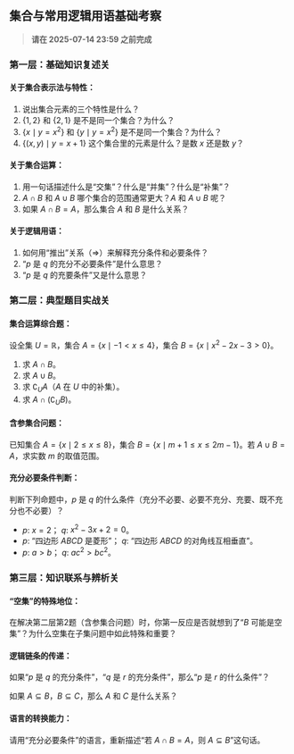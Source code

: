 ## 集合与常用逻辑用语基础考察
> **请在 2025-07-14 23:59 之前完成**

### 第一层：基础知识复述关

#### 关于集合表示法与特性：

1. 说出集合元素的三个特性是什么？
2. $\{1, 2\}$ 和 $\{2, 1\}$ 是不是同一个集合？为什么？
3. $\{x \mid y = x^2\}$ 和 $\{y \mid y = x^2\}$ 是不是同一个集合？为什么？
4. $\{(x, y) \mid y = x + 1\}$ 这个集合里的元素是什么？是数 $x$ 还是数 $y$？

#### 关于集合运算：

1. 用一句话描述什么是“交集”？什么是“并集”？什么是“补集”？
2. $A \cap B$ 和 $A \cup B$ 哪个集合的范围通常更大？$A$ 和 $A \cup B$ 呢？
3. 如果 $A \cap B = A$，那么集合 $A$ 和 $B$ 是什么关系？

#### 关于逻辑用语：

1. 如何用“推出”关系（$\Rightarrow$）来解释充分条件和必要条件？
2. “$p$ 是 $q$ 的充分不必要条件”是什么意思？
3. “$p$ 是 $q$ 的充要条件”又是什么意思？

### 第二层：典型题目实战关

#### 集合运算综合题：

设全集 $U = \mathbb{R}$，集合 $A = \{x \mid -1 < x \leq 4\}$，集合 $B = \{x \mid x^2 - 2x - 3 > 0\}$。
1. 求 $A \cap B$。
2. 求 $A \cup B$。
3. 求 $\complement_U A$（$A$ 在 $U$ 中的补集）。
4. 求 $A \cap (\complement_U B)$。

#### 含参集合问题：

已知集合 $A = \{x \mid 2 \leq x \leq 8\}$，集合 $B = \{x \mid m+1 \leq x \leq 2m-1\}$。若 $A \cup B = A$，求实数 $m$ 的取值范围。

#### 充分必要条件判断：

判断下列命题中，$p$ 是 $q$ 的什么条件（充分不必要、必要不充分、充要、既不充分也不必要）？

* $p$: $x = 2$； $q$: $x^2 - 3x + 2 = 0$。
* $p$: “四边形 $ABCD$ 是菱形”； $q$: “四边形 $ABCD$ 的对角线互相垂直”。
* $p$: $a > b$； $q$: $ac^2 > bc^2$。

### 第三层：知识联系与辨析关

#### “空集”的特殊地位：

在解决第二层第2题（含参集合问题）时，你第一反应是否就想到了“$B$ 可能是空集”？为什么空集在子集问题中如此特殊和重要？

#### 逻辑链条的传递：

如果“$p$ 是 $q$ 的充分条件”，“$q$ 是 $r$ 的充分条件”，那么“$p$ 是 $r$ 的什么条件”？

如果 $A \subseteq B$，$B \subseteq C$，那么 $A$ 和 $C$ 是什么关系？

#### 语言的转换能力：

请用“充分必要条件”的语言，重新描述“若 $A \cap B = A$，则 $A \subseteq B$”这句话。
